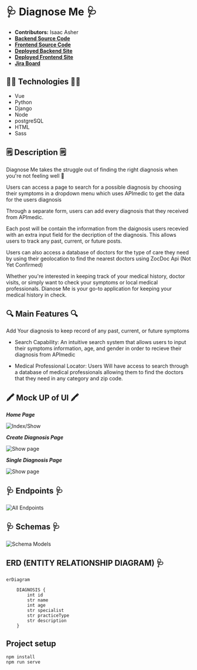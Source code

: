 # 🩺 Diagnose Me 🩺

- **Contributors:** Isaac Asher
- [**Backend Source Code**]()
- [**Frontend Source Code**]()
- [**Deployed Backend Site**]()
- [**Deployed Frontend Site**]()
- [**Jira Board**]()

## 🧑‍💻 Technologies 🧑‍💻

- Vue
- Python
- Django
- Node
- postgreSQL
- HTML
- Sass

## 🗒️ Description 🗒️

Diagnose Me takes the struggle out of finding the right diagnosis when you're not feeling well 🤒  

Users can access a page to search for a possible diagnosis by choosing their symptoms in a dropdown menu which uses APImedic to get the data for the users diagnosis

Through a separate form, users can add every diagnosis that they received from APImedic. 

Each post will be contain the information from the daignosis users recevied with an extra input field for the decription of the diagnosis. This allows users to track any past, current, or future posts.

Users can also access a database of doctors for the type of care they need by using their geolocation to find the nearest doctors using ZocDoc Api (Not Yet Confirmed)

Whether you're interested in keeping track of your medical history, doctor visits, or simply want to check your symptoms or local medical professionals. Dianose Me is your go-to application for keeping your medical history in check.

## 🔍 Main Features 🔍
Add Your diagnosis to keep record of any past, current, or future symptoms

- Search Capability: An intuitive search system that allows users to input their symptoms information, age, and gender in order to recieve their diagnosis from APImedic 

- Medical Professional Locator: Users Will have access to search through a database of medical professionals allowing them to find the doctors that they need in any category and zip code.

## 🖍️ Mock UP of UI 🖍️

***Home Page***

![Index/Show](https://i.imgur.com/vGdFudE.png)

***Create Diagnosis Page***

![Show page](https://i.imgur.com/Upq6ehv.png)

***Single Diagnosis Page***

![Show page](https://i.imgur.com/RWzBw45.png)

## 🩺 Endpoints 🩺
![All Endpoints](https://i.imgur.com/ChbCZ38.png)


## 🩺 Schemas 🩺
![Schema Models](https://i.imgur.com/e2t2Mx4.png)

## ERD (ENTITY RELATIONSHIP DIAGRAM) 🩺
``` mermaid
erDiagram
    
    DIAGNOSIS {
        int id
        str name
        int age
        str specialist
        str practiceType
        str description
    }
```

## Project setup
```
npm install
npm run serve
```
